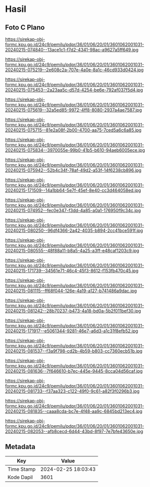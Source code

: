 # Hasil

## Foto C Plano

https://sirekap-obj-formc.kpu.go.id/24c9/pemilu/pdpr/36/01/06/20/01/3601062001031-20240215-074840--13ace1c1-f7d2-4341-98ac-a9627a5ff649.jpg

https://sirekap-obj-formc.kpu.go.id/24c9/pemilu/pdpr/36/01/06/20/01/3601062001031-20240215-075219--2e608c2a-707e-4a0e-8a1c-46cd933d0424.jpg

https://sirekap-obj-formc.kpu.go.id/24c9/pemilu/pdpr/36/01/06/20/01/3601062001031-20240215-075453--2a23aa5c-d57d-4254-be6e-792af037f5d4.jpg

https://sirekap-obj-formc.kpu.go.id/24c9/pemilu/pdpr/36/01/06/20/01/3601062001031-20240215-075619--32a5ed85-9972-4ff8-8080-2937a4ae7587.jpg

https://sirekap-obj-formc.kpu.go.id/24c9/pemilu/pdpr/36/01/06/20/01/3601062001031-20240215-075715--81e2a08f-2b00-4700-aa75-7ced5a6c6a85.jpg

https://sirekap-obj-formc.kpu.go.id/24c9/pemilu/pdpr/36/01/06/20/01/3601062001031-20240215-075834--3970055e-99b0-41b5-b610-94aeb6005ece.jpg

https://sirekap-obj-formc.kpu.go.id/24c9/pemilu/pdpr/36/01/06/20/01/3601062001031-20240215-075942--52b4c34f-78af-49d2-a53f-14f6238cb896.jpg

https://sirekap-obj-formc.kpu.go.id/24c9/pemilu/pdpr/36/01/06/20/01/3601062001031-20240215-171509--14a1bb64-5e7f-45ef-8e40-cc3d464058ed.jpg

https://sirekap-obj-formc.kpu.go.id/24c9/pemilu/pdpr/36/01/06/20/01/3601062001031-20240215-074952--fec0e347-f3dd-4a85-a0a1-176950f9c34c.jpg

https://sirekap-obj-formc.kpu.go.id/24c9/pemilu/pdpr/36/01/06/20/01/3601062001031-20240215-080250--96df4366-2a42-4035-b894-2cc41bce591f.jpg

https://sirekap-obj-formc.kpu.go.id/24c9/pemilu/pdpr/36/01/06/20/01/3601062001031-20240215-080555--48f88a11-b8a5-4a25-a3ff-e48caf1203c9.jpg

https://sirekap-obj-formc.kpu.go.id/24c9/pemilu/pdpr/36/01/06/20/01/3601062001031-20240215-171739--34561e71-46c4-45f3-8612-f153fb470c45.jpg

https://sirekap-obj-formc.kpu.go.id/24c9/pemilu/pdpr/36/01/06/20/01/3601062001031-20240215-081115--ff68f044-126e-4a19-a127-b741486a9dac.jpg

https://sirekap-obj-formc.kpu.go.id/24c9/pemilu/pdpr/36/01/06/20/01/3601062001031-20240215-081242--28b70237-b473-4a18-bd0a-5b2f011bef30.jpg

https://sirekap-obj-formc.kpu.go.id/24c9/pemilu/pdpr/36/01/06/20/01/3601062001031-20240215-171917--e5061344-9281-46e7-a6d3-a1c31f8efb52.jpg

https://sirekap-obj-formc.kpu.go.id/24c9/pemilu/pdpr/36/01/06/20/01/3601062001031-20240215-081537--f3a9f798-cd2b-4b59-b803-cc7360ecb51b.jpg

https://sirekap-obj-formc.kpu.go.id/24c9/pemilu/pdpr/36/01/06/20/01/3601062001031-20240215-081636--7f646610-b7ec-445e-9445-8cca04d56caf.jpg

https://sirekap-obj-formc.kpu.go.id/24c9/pemilu/pdpr/36/01/06/20/01/3601062001031-20240215-081733--f37aa323-c122-49f0-9c61-a82f3f0296b3.jpg

https://sirekap-obj-formc.kpu.go.id/24c9/pemilu/pdpr/36/01/06/20/01/3601062001031-20240215-081835--caaa8cda-bc7e-4f48-aa9c-6845bd213ec4.jpg

https://sirekap-obj-formc.kpu.go.id/24c9/pemilu/pdpr/36/01/06/20/01/3601062001031-20240215-082053--afb8cecd-6d44-43bd-8f97-7e7bfe43650e.jpg


## Metadata

| Key        | Value               |
| ---------- | ------------------- |
| Time Stamp | 2024-02-25 18:03:43 |
| Kode Dapil | 3601                |



